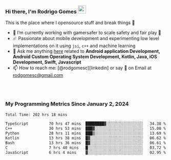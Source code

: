 
### Hi there, I'm Rodrigo Gomes <img src="https://media.giphy.com/media/hvRJCLFzcasrR4ia7z/giphy.gif" width="25px">
This is the place where I opensource stuff and break things 🤣
- 🔭 I’m currently working with gamersafer to scale safety and fair play 💜
- ☄️ Passionate about mobile development and experimenting low level implementations on it using `jsi`, `c++` and machine learning
- 💬 Ask me anything [here](https://github.com/rodgomesc/rodgomesc/issues) related to <b>Android application Development, Android Custom Operating System Development, Kotlin, Java, iOS Development, Swift, Javascript</b>
- 📫 How to reach me: [@rodgomesc][linkedin] or say 👋 on Email at [rodgomesc@gmail.com](mailto:rodgomesc@gmail.com)


<br/>

<!-- 
<picture>
  <img src="/github-metrics.svg" alt="Metrics">
</picture>
-->

</br>

### My Programming Metrics Since January 2, 2024 


<!--START_SECTION:waka-->

```txt
Total Time: 202 hrs 18 mins

TypeScript         70 hrs 47 mins  ████████▓░░░░░░░░░░░░░░░░   34.38 %
C++                30 hrs 53 mins  ███▓░░░░░░░░░░░░░░░░░░░░░   15.00 %
Python             28 hrs 11 mins  ███▒░░░░░░░░░░░░░░░░░░░░░   13.69 %
Kotlin             13 hrs 38 mins  █▓░░░░░░░░░░░░░░░░░░░░░░░   06.62 %
Bash               13 hrs 36 mins  █▓░░░░░░░░░░░░░░░░░░░░░░░   06.61 %
C                  7 hrs 40 mins   █░░░░░░░░░░░░░░░░░░░░░░░░   03.72 %
JavaScript         6 hrs 4 mins    ▓░░░░░░░░░░░░░░░░░░░░░░░░   02.95 %
```

<!--END_SECTION:waka-->
